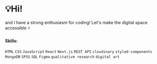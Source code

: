 # 💡Hi! 

and I have a strong enthusiasm for coding! 
Let's make the digital space accessible ⚡️


#### Skills:

`HTML` `CSS` `JavaScript` `React` `Next.js` `REST API` `cloudinary` `styled-components` 
`MongoDB` `SPSS` `SQL` `Figma` `qualitative research` `digital art` 



